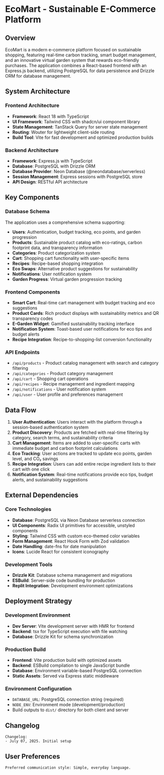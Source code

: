 # EcoMart - Sustainable E-Commerce Platform

## Overview

EcoMart is a modern e-commerce platform focused on sustainable shopping, featuring real-time carbon tracking, smart budget management, and an innovative virtual garden system that rewards eco-friendly purchases. The application combines a React-based frontend with an Express.js backend, utilizing PostgreSQL for data persistence and Drizzle ORM for database management.

## System Architecture

### Frontend Architecture
- **Framework**: React 18 with TypeScript
- **UI Framework**: Tailwind CSS with shadcn/ui component library
- **State Management**: TanStack Query for server state management
- **Routing**: Wouter for lightweight client-side routing
- **Build Tool**: Vite for fast development and optimized production builds

### Backend Architecture
- **Framework**: Express.js with TypeScript
- **Database**: PostgreSQL with Drizzle ORM
- **Database Provider**: Neon Database (@neondatabase/serverless)
- **Session Management**: Express sessions with PostgreSQL store
- **API Design**: RESTful API architecture

## Key Components

### Database Schema
The application uses a comprehensive schema supporting:
- **Users**: Authentication, budget tracking, eco points, and garden progression
- **Products**: Sustainable product catalog with eco-ratings, carbon footprint data, and transparency information
- **Categories**: Product categorization system
- **Cart**: Shopping cart functionality with user-specific items
- **Recipes**: Recipe-based shopping integration
- **Eco Swaps**: Alternative product suggestions for sustainability
- **Notifications**: User notification system
- **Garden Progress**: Virtual garden progression tracking

### Frontend Components
- **Smart Cart**: Real-time cart management with budget tracking and eco suggestions
- **Product Cards**: Rich product displays with sustainability metrics and QR transparency codes
- **E-Garden Widget**: Gamified sustainability tracking interface
- **Notification System**: Toast-based user notifications for eco tips and budget alerts
- **Recipe Integration**: Recipe-to-shopping-list conversion functionality

### API Endpoints
- `/api/products` - Product catalog management with search and category filtering
- `/api/categories` - Product category management
- `/api/cart` - Shopping cart operations
- `/api/recipes` - Recipe management and ingredient mapping
- `/api/notifications` - User notification system
- `/api/user` - User profile and preferences management

## Data Flow

1. **User Authentication**: Users interact with the platform through a session-based authentication system
2. **Product Discovery**: Products are fetched with real-time filtering by category, search terms, and sustainability criteria
3. **Cart Management**: Items are added to user-specific carts with immediate budget and carbon footprint calculations
4. **Eco Tracking**: User actions are tracked to update eco points, garden level, and CO₂ savings
5. **Recipe Integration**: Users can add entire recipe ingredient lists to their cart with one click
6. **Notification System**: Real-time notifications provide eco tips, budget alerts, and sustainability suggestions

## External Dependencies

### Core Technologies
- **Database**: PostgreSQL via Neon Database serverless connection
- **UI Components**: Radix UI primitives for accessible, unstyled components
- **Styling**: Tailwind CSS with custom eco-themed color variables
- **Form Management**: React Hook Form with Zod validation
- **Date Handling**: date-fns for date manipulation
- **Icons**: Lucide React for consistent iconography

### Development Tools
- **Drizzle Kit**: Database schema management and migrations
- **ESBuild**: Server-side code bundling for production
- **Replit Integration**: Development environment optimizations

## Deployment Strategy

### Development Environment
- **Dev Server**: Vite development server with HMR for frontend
- **Backend**: tsx for TypeScript execution with file watching
- **Database**: Drizzle Kit for schema synchronization

### Production Build
- **Frontend**: Vite production build with optimized assets
- **Backend**: ESBuild compilation to single JavaScript bundle
- **Database**: Environment variable-based PostgreSQL connection
- **Static Assets**: Served via Express static middleware

### Environment Configuration
- `DATABASE_URL`: PostgreSQL connection string (required)
- `NODE_ENV`: Environment mode (development/production)
- Build outputs to `dist/` directory for both client and server

## Changelog

```
Changelog:
- July 07, 2025. Initial setup
```

## User Preferences

```
Preferred communication style: Simple, everyday language.
```